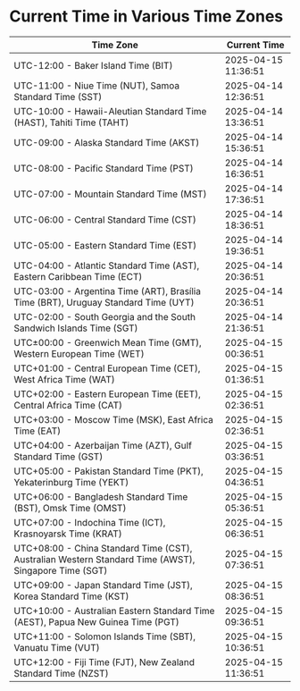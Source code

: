 # Current Time in Various Time Zones

| Time Zone | Current Time |
|-----------|--------------|
| UTC-12:00 - Baker Island Time (BIT) | 2025-04-15 11:36:51 |
| UTC-11:00 - Niue Time (NUT), Samoa Standard Time (SST) | 2025-04-14 12:36:51 |
| UTC-10:00 - Hawaii-Aleutian Standard Time (HAST), Tahiti Time (TAHT) | 2025-04-14 13:36:51 |
| UTC-09:00 - Alaska Standard Time (AKST) | 2025-04-14 15:36:51 |
| UTC-08:00 - Pacific Standard Time (PST) | 2025-04-14 16:36:51 |
| UTC-07:00 - Mountain Standard Time (MST) | 2025-04-14 17:36:51 |
| UTC-06:00 - Central Standard Time (CST) | 2025-04-14 18:36:51 |
| UTC-05:00 - Eastern Standard Time (EST) | 2025-04-14 19:36:51 |
| UTC-04:00 - Atlantic Standard Time (AST), Eastern Caribbean Time (ECT) | 2025-04-14 20:36:51 |
| UTC-03:00 - Argentina Time (ART), Brasília Time (BRT), Uruguay Standard Time (UYT) | 2025-04-14 20:36:51 |
| UTC-02:00 - South Georgia and the South Sandwich Islands Time (SGT) | 2025-04-14 21:36:51 |
| UTC±00:00 - Greenwich Mean Time (GMT), Western European Time (WET) | 2025-04-15 00:36:51 |
| UTC+01:00 - Central European Time (CET), West Africa Time (WAT) | 2025-04-15 01:36:51 |
| UTC+02:00 - Eastern European Time (EET), Central Africa Time (CAT) | 2025-04-15 02:36:51 |
| UTC+03:00 - Moscow Time (MSK), East Africa Time (EAT) | 2025-04-15 02:36:51 |
| UTC+04:00 - Azerbaijan Time (AZT), Gulf Standard Time (GST) | 2025-04-15 03:36:51 |
| UTC+05:00 - Pakistan Standard Time (PKT), Yekaterinburg Time (YEKT) | 2025-04-15 04:36:51 |
| UTC+06:00 - Bangladesh Standard Time (BST), Omsk Time (OMST) | 2025-04-15 05:36:51 |
| UTC+07:00 - Indochina Time (ICT), Krasnoyarsk Time (KRAT) | 2025-04-15 06:36:51 |
| UTC+08:00 - China Standard Time (CST), Australian Western Standard Time (AWST), Singapore Time (SGT) | 2025-04-15 07:36:51 |
| UTC+09:00 - Japan Standard Time (JST), Korea Standard Time (KST) | 2025-04-15 08:36:51 |
| UTC+10:00 - Australian Eastern Standard Time (AEST), Papua New Guinea Time (PGT) | 2025-04-15 09:36:51 |
| UTC+11:00 - Solomon Islands Time (SBT), Vanuatu Time (VUT) | 2025-04-15 10:36:51 |
| UTC+12:00 - Fiji Time (FJT), New Zealand Standard Time (NZST) | 2025-04-15 11:36:51 |
